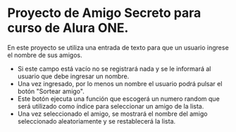 # Proyecto de Amigo Secreto para curso de Alura ONE.
  En este proyecto se utiliza una entrada de texto para que un usuario ingrese el nombre de sus amigos.
  - Si este campo está vacío no se registrará nada y se le informará al usuario que debe ingresar un nombre.
  - Una vez ingresado, por lo menos un nombre el usuario podrá pulsar el botón "Sortear amigo".
  - Este botón ejecuta una función que escogerá un numero random que será utilizado como índice para seleccionar un amigo de la lista.
  - Una vez seleccionado el amigo, se mostrará el nombre del amigo seleccionado aleatoriamente y se restablecerá la lista.
